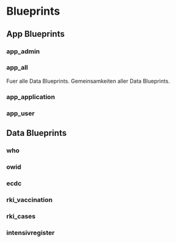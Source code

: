 # Blueprints

## App Blueprints
### app_admin
### app_all
Fuer alle Data Blueprints. Gemeinsamkeiten aller Data Blueprints.
### app_application
### app_user

## Data Blueprints
### who
### owid
### ecdc
### rki_vaccination
### rki_cases
### intensivregister